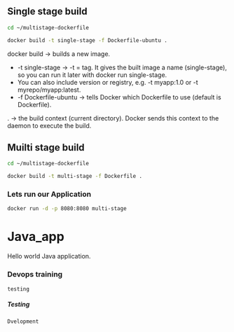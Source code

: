 ## Single stage build

```sh
cd ~/multistage-dockerfile

docker build -t single-stage -f Dockerfile-ubuntu .
```
docker build → builds a new image.
- -t single-stage → -t = tag. It gives the built image a name (single-stage), so you can run it later with docker run single-stage.
- You can also include version or registry, e.g. -t myapp:1.0 or -t myrepo/myapp:latest.
- -f Dockerfile-ubuntu → tells Docker which Dockerfile to use (default is Dockerfile).

. → the build context (current directory). Docker sends this context to the daemon to execute the build.


## Muilti stage build

```sh
cd ~/multistage-dockerfile

docker build -t multi-stage -f Dockerfile .
```

### Lets run our Application
```sh
docker run -d -p 8080:8080 multi-stage
```




# Java_app 
Hello world Java application.


### Devops training 

``` testing ```


##### Testing 
``` Dvelopment ```
